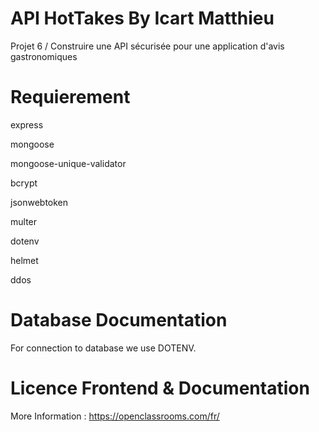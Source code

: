 # API HotTakes By Icart Matthieu
Projet 6 / Construire une API sécurisée pour une application d'avis gastronomiques

# Requierement

express

mongoose

mongoose-unique-validator

bcrypt

jsonwebtoken

multer

dotenv

helmet

ddos

# Database Documentation

For connection to database we use DOTENV.

# Licence Frontend & Documentation

More Information : https://openclassrooms.com/fr/
